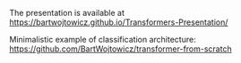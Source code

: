 The presentation is available at https://bartwojtowicz.github.io/Transformers-Presentation/

Minimalistic example of classification architecture: https://github.com/BartWojtowicz/transformer-from-scratch
